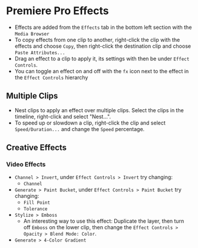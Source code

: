 # Premiere Pro Effects

- Effects are added from the `Effects` tab in the bottom left section with the `Media Browser`
- To copy effects from one clip to another, right-click the clip with the effects and choose `Copy`, then right-click the destination clip and choose `Paste Attributes...`
- Drag an effect to a clip to apply it, its settings with then be under `Effect Controls`.
- You can toggle an effect on and off with the `fx` icon next to the effect in the `Effect Controls` hierarchy

## Multiple Clips

- Nest clips to apply an effect over multiple clips. Select the clips in the timeline, right-click and select "Nest...".
- To speed up or slowdown a clip, right-click the clip and select `Speed/Duration...` and change the `Speed` percentage.

## Creative Effects

### Video Effects

- `Channel > Invert`, under `Effect Controls > Invert` try changing:
    - `Channel`
- `Generate > Paint Bucket`, under `Effect Controls > Paint Bucket` try changing:
    - `Fill Point`
    - `Tolerance`
- `Stylize > Emboss`
    - An interesting way to use this effect: Duplicate the layer, then turn off `Emboss` on the lower clip, then change the `Effect Controls > Opacity > Blend Mode: Color`.
- `Generate > 4-Color Gradient`
